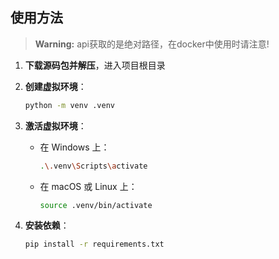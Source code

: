 ## 使用方法
> **Warning:** api获取的是绝对路径，在docker中使用时请注意!
1. **下载源码包并解压**，进入项目根目录
    
2. **创建虚拟环境**：
     ```bash
     python -m venv .venv
     ```

3. **激活虚拟环境**：
   - 在 Windows 上：
     ```bash
     .\.venv\Scripts\activate
     ```
   - 在 macOS 或 Linux 上：
     ```bash
     source .venv/bin/activate
     ```

4. **安装依赖**：
     ```bash
     pip install -r requirements.txt
     ```
